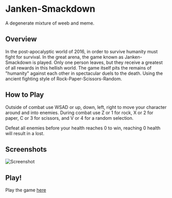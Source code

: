 # Janken-Smackdown
A degenerate mixture of weeb and meme.

## Overview
In the post-apocalyptic world of 2016, in order to survive humanity must fight for survival. In the great arena, the game known as Janken-Smackdown is played. Only one person leaves, but they receive a greatest of all rewards in this hellish world. The game itself pits the remains of "humanity" against each other in spectacular duels to the death. Using the ancient fighting style of Rock-Paper-Scissors-Random.

## How to Play
Outside of combat use WSAD or up, down, left, right to move your character around and into enemies. During combat use Z or 1 for rock, X or 2 for paper, C or 3 for scissors, and V or 4 for a random selection.

Defeat all enemies before your health reaches 0 to win, reaching 0 health will result in a lost.

## Screenshots
![Screenshot](https://i.imgur.com/GxgJcdh.png "screenshot")

## Play!
Play the game [here](https://cjchamp4now.github.io/Janken-Smackdown/)